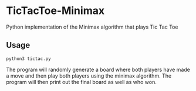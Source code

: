 # TicTacToe-Minimax
Python implementation of the Minimax algorithm that plays Tic Tac Toe

## Usage
```
python3 tictac.py
```

The program will randomly generate a board where both players have made a move and then play both players using the minimax algorithm. The program will then print out the final board as well as who won.

